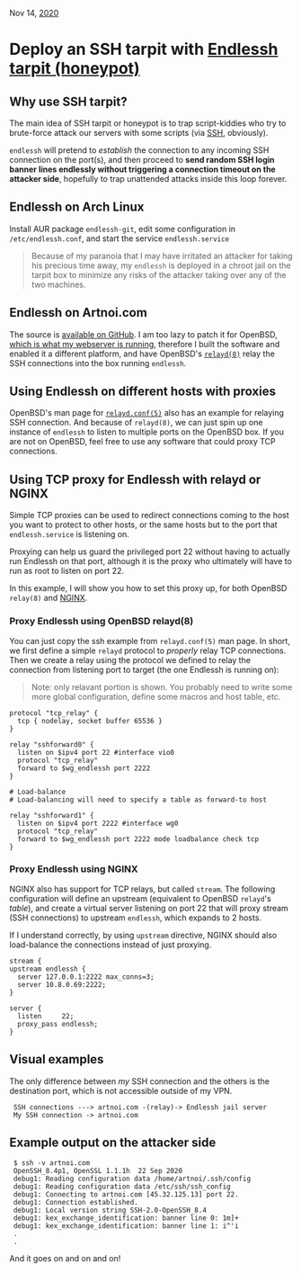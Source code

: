 Nov 14, [2020](/blog/2020/)
# Deploy an SSH tarpit with [Endlessh tarpit (honeypot)](https://nullprogram.com/blog/2019/03/22/)
## Why use SSH tarpit?
The main idea of SSH tarpit or honeypot is to trap script-kiddies who try to brute-force attack our servers with some scripts (via [SSH](https://en.wikipedia.org/wiki/SSH_(Secure_Shell)), obviously).

`endlessh` will pretend to *establish* the connection to any incoming SSH connection on the port(s), and then proceed to **send random SSH login banner lines endlessly without triggering a connection timeout on the attacker side**, hopefully to trap unattended attacks inside this loop forever.

## Endlessh on Arch Linux
Install AUR package `endlessh-git`, edit some configuration in `/etc/endlessh.conf`, and start the service `endlessh.service`

> Because of my paranoia that I may have irritated an attacker for taking his precious time away, my `endlessh` is deployed in a chroot jail on the tarpit box to minimize any risks of the attacker taking over any of the two machines.

## Endlessh on Artnoi.com
The source is [available on GitHub](https://github.com/skeeto/endlessh). I am too lazy to patch it for OpenBSD, [which is what my webserver is running](/blog/2020/bsdbox/), therefore I built the software and enabled it a different platform, and have OpenBSD's [`relayd(8)`](https://man.openbsd.org/relayd.8) relay the SSH connections into the box running `endlessh`.

## Using Endlessh on different hosts with proxies
OpenBSD's man page for [`relayd.conf(5)`](https://man.openbsd.org/relayd.conf.5) also has an example for relaying SSH connection. And because of `relayd(8)`, we can just spin up one instance of `endlessh` to listen to multiple ports on the OpenBSD box. If you are not on OpenBSD, feel free to use any software that could proxy TCP connections.

## Using TCP proxy for Endlessh with relayd or NGINX
Simple TCP proxies can be used to redirect connections coming to the host you want to protect to other hosts, or the same hosts but to the port that `endlessh.service` is listening on.

Proxying can help us guard the privileged port 22 without having to actually run Endlessh on that port, although it is the proxy who ultimately will have to run as root to listen on port 22.

In this example, I will show you how to set this proxy up, for both OpenBSD `relay(8)` and [NGINX](https://nginx.com).

### Proxy Endlessh using OpenBSD relayd(8)
You can just copy the ssh example from `relayd.conf(5)` man page. In short, we first define a simple `relayd` protocol to *properly* relay TCP connections. Then we create a relay using the protocol we defined to relay the connection from listening port to target (the one Endlessh is running on):

> Note: only relavant portion is shown. You probably need to write some more global configuration, define some macros and host table, etc.

    protocol "tcp_relay" {
	  tcp { nodelay, socket buffer 65536 }
	}

    relay "sshforward0" {
	  listen on $ipv4 port 22 #interface vio0
	  protocol "tcp_relay"
	  forward to $wg_endlessh port 2222
	}

	# Load-balance
	# Load-balancing will need to specify a table as forward-to host
	
	relay "sshforward1" {
	  listen on $ipv4 port 2222 #interface wg0
	  protocol "tcp_relay"
	  forward to $wg_endlessh port 2222 mode loadbalance check tcp
	}

### Proxy Endlessh using NGINX
NGINX also has support for TCP relays, but called `stream`. The following configuration will define an upstream (equivalent to OpenBSD `relayd`'s *table*), and create a virtual server listening on port 22 that will proxy stream (SSH connections)  to upstream `endlessh`, which expands to 2 hosts.

If I understand correctly, by using `upstream` directive, NGINX should also load-balance the connections instead of just proxying.

    stream {
	upstream endlessh {
	  server 127.0.0.1:2222 max_conns=3;
	  server 10.8.0.69:2222;
	}

	server {
	  listen     22;
	  proxy_pass endlessh;
	}

## Visual examples
The only difference between *my* SSH connection and the others is the destination port, which is not accessible outside of my VPN.

     SSH connections ---> artnoi.com -(relay)-> Endlessh jail server
	 My SSH connection -> artnoi.com

## Example output on the attacker side
     $ ssh -v artnoi.com
     OpenSSH_8.4p1, OpenSSL 1.1.1h  22 Sep 2020
     debug1: Reading configuration data /home/artnoi/.ssh/config
     debug1: Reading configuration data /etc/ssh/ssh_config
     debug1: Connecting to artnoi.com [45.32.125.13] port 22.
     debug1: Connection established.
     debug1: Local version string SSH-2.0-OpenSSH_8.4
     debug1: kex_exchange_identification: banner line 0: 1m]+
     debug1: kex_exchange_identification: banner line 1: i^'i
	 .
	 .

And it goes on and on and on!

